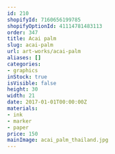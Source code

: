 ```yaml
---
id: 210
shopifyId: 7160656199785
shopifyOptionId: 41114781483113
order: 347
title: Acai palm
slug: acai-palm
url: art-works/acai-palm
aliases: []
categories:
- graphics
inStock: true
isVisible: false
height: 30
width: 21
date: 2017-01-01T00:00:00Z
materials:
- ink
- marker
- paper
price: 150
mainImage: acai_palm_thailand.jpg
---
```

